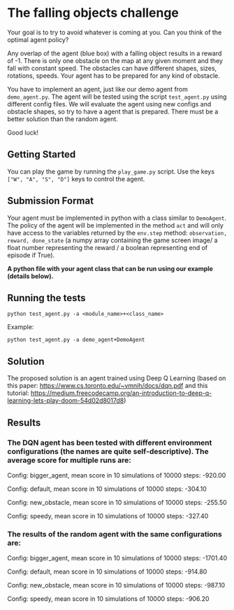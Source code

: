 # The falling objects challenge

Your goal is to try to avoid whatever is coming at you. Can you think of the optimal agent 
policy? 

Any overlap of the agent (blue box) with a falling object results in a reward of -1. There is only 
one obstacle on the map at any given moment and they fall with constant speed. The 
obstacles can have different shapes, sizes, rotations, speeds. Your agent has to be prepared for 
any kind of obstacle. 

You have to implement an agent, just like our demo agent from `demo_agent.py`. The agent will be 
tested using the script `test_agent.py` using different config files. We will evaluate the agent using new configs and obstacle shapes, so try to have a agent that is prepared. There must be a better solution than the random agent.

Good luck!

## Getting Started

You can play the game by running the `play_game.py` script. Use the keys `["W", "A", "S", "D"]`
keys to control the agent.

## Submission Format
Your agent must be implemented in python with a class similar to `DemoAgent`. The policy of the 
agent will be implemented in the method `act` and will only have access to the variables returned by the `env.step` method: `observation, reward, done_state` (a numpy array containing the game screen image/ a float number representing the reward / a boolean representing end of episode if True). 

**A python file with your agent class that can be run using our example (details below).**

## Running the tests

```
python test_agent.py -a <module_name>+<class_name>
```
Example:
```
python test_agent.py -a demo_agent+DemoAgent
```

## Solution

The proposed solution is an agent trained using Deep Q Learning (based on this paper: https://www.cs.toronto.edu/~vmnih/docs/dqn.pdf and this tutorial: https://medium.freecodecamp.org/an-introduction-to-deep-q-learning-lets-play-doom-54d02d8017d8)

## Results

### The DQN agent has been tested with different environment configurations (the names are quite self-descriptive). The average score for multiple runs are:

Config: bigger_agent, mean score in 10 simulations of 10000 steps: -920.00

Config: default, mean score in 10 simulations of 10000 steps: -304.10

Config: new_obstacle, mean score in 10 simulations of 10000 steps: -255.50

Config: speedy, mean score in 10 simulations of 10000 steps: -327.40

### The results of the random agent with the same configurations are:

Config: bigger_agent, mean score in 10 simulations of 10000 steps: -1701.40

Config: default, mean score in 10 simulations of 10000 steps: -914.80

Config: new_obstacle, mean score in 10 simulations of 10000 steps: -987.10

Config: speedy, mean score in 10 simulations of 10000 steps: -906.20
